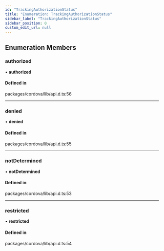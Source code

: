 ```yaml
---
id: "TrackingAuthorizationStatus"
title: "Enumeration: TrackingAuthorizationStatus"
sidebar_label: "TrackingAuthorizationStatus"
sidebar_position: 0
custom_edit_url: null
---
```


## Enumeration Members

### authorized

• **authorized**

#### Defined in

packages/cordova/lib/api.d.ts:56

___

### denied

• **denied**

#### Defined in

packages/cordova/lib/api.d.ts:55

___

### notDetermined

• **notDetermined**

#### Defined in

packages/cordova/lib/api.d.ts:53

___

### restricted

• **restricted**

#### Defined in

packages/cordova/lib/api.d.ts:54

